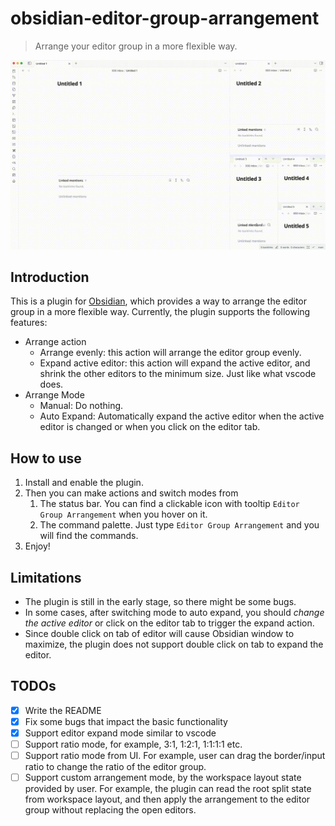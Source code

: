 # obsidian-editor-group-arrangement

> Arrange your editor group in a more flexible way.

![screenshots](./screen-recording.gif)

## Introduction

This is a plugin for [Obsidian](https://obsidian.md/), which provides a way to arrange the editor group in a more flexible way. Currently, the plugin supports the following features:

- Arrange action
  - Arrange evenly: this action will arrange the editor group evenly.
  - Expand active editor: this action will expand the active editor, and shrink the other editors to the minimum size. Just like what vscode does.
- Arrange Mode
  - Manual: Do nothing.
  - Auto Expand: Automatically expand the active editor when the active editor is changed or when you click on the editor tab.

## How to use

1. Install and enable the plugin.
2. Then you can make actions and switch modes from
   1. The status bar. You can find a clickable icon with tooltip `Editor Group Arrangement` when you hover on it.
   2. The command palette. Just type `Editor Group Arrangement` and you will find the commands.
3. Enjoy!

## Limitations

- The plugin is still in the early stage, so there might be some bugs.
- In some cases, after switching mode to auto expand, you should *change the active editor* or click on the editor tab to trigger the expand action.
- Since double click on tab of editor will cause Obsidian window to maximize, the plugin does not support double click on tab to expand the editor.

## TODOs

- [x] Write the README
- [x] Fix some bugs that impact the basic functionality
- [x] Support editor expand mode similar to vscode
- [ ] Support ratio mode, for example, 3:1, 1:2:1, 1:1:1:1 etc.
- [ ] Support ratio mode from UI. For example, user can drag the border/input ratio to change the ratio of the editor group.
- [ ] Support custom arrangement mode, by the workspace layout state provided by user. For example, the plugin can read the root split state from workspace layout, and then apply the arrangement to the editor group without replacing the open editors.
